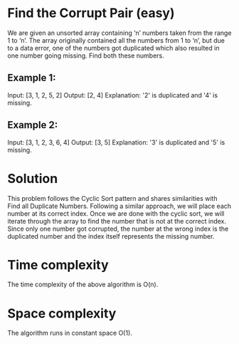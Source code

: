 # Find the Corrupt Pair (easy)
We are given an unsorted array containing ‘n’ numbers taken from the range 1 to ‘n’. The array originally contained all the numbers from 1 to ‘n’, but due to a data error, one of the numbers got duplicated which also resulted in one number going missing. Find both these numbers.

## Example 1:

Input: [3, 1, 2, 5, 2]
Output: [2, 4]
Explanation: '2' is duplicated and '4' is missing.

## Example 2:

Input: [3, 1, 2, 3, 6, 4]
Output: [3, 5]
Explanation: '3' is duplicated and '5' is missing.

# Solution
This problem follows the Cyclic Sort pattern and shares similarities with Find all Duplicate Numbers. Following a similar approach, we will place each number at its correct index. Once we are done with the cyclic sort, we will iterate through the array to find the number that is not at the correct index. Since only one number got corrupted, 
the number at the wrong index is the duplicated number and the index itself represents the missing number.

# Time complexity
The time complexity of the above algorithm is O(n).

# Space complexity
The algorithm runs in constant space O(1).